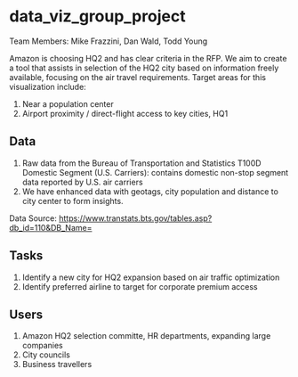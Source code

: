 # data_viz_group_project

Team Members: Mike Frazzini, Dan Wald, Todd Young

Amazon is choosing HQ2 and has clear criteria in the RFP.  We aim to create a tool that assists in selection of the HQ2 city based on information freely available, focusing on the air travel requirements.  Target areas for this visualization include:

1. Near a population center 
2. Airport proximity / direct-flight access to key cities, HQ1 



## Data
1. Raw data from the Bureau of Transportation and Statistics T100D Domestic Segment (U.S. Carriers): contains domestic non-stop segment data reported by U.S. air carriers
2. We have enhanced data with geotags, city population and distance to city center to form insights.

Data Source: https://www.transtats.bts.gov/tables.asp?db_id=110&DB_Name=

## Tasks
1. Identify a new city for HQ2 expansion based on air traffic optimization
2. Identify preferred airline to target for corporate premium access 

## Users
1. Amazon HQ2 selection committe, HR departments, expanding large companies 
2. City councils
3. Business travellers

